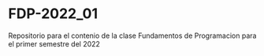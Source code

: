 # FDP-2022_01
Repositorio para el contenio de la clase Fundamentos de Programacion para el primer semestre del 2022
